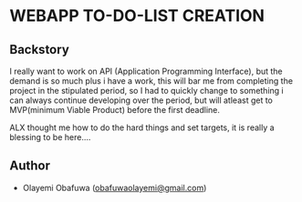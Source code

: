 # WEBAPP TO-DO-LIST CREATION

##	Backstory
I really want to work on API (Application Programming Interface), but the demand is so much plus i have a work, this will bar me from completing the project in the stipulated period, so I had to quickly change to something i can always continue developing over the period, but will atleast get to MVP(minimum Viable Product) before the first deadline.

ALX thought me how to do the hard things and set targets, it is really a blessing to be here....

##	Author
- Olayemi Obafuwa (obafuwaolayemi@gmail.com)
